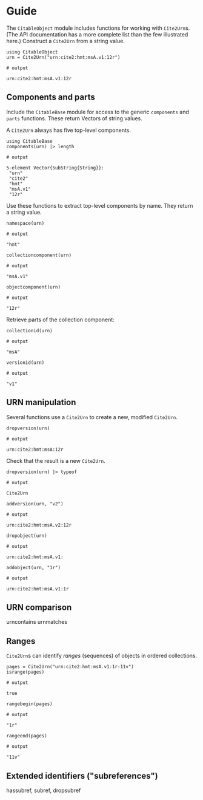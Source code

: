# Guide

The `CitableObject` module includes functions for working with `Cite2Urn`s.  (The API documentation has a more complete list than the few illustrated here.) Construct a `Cite2Urn` from a string value.

```jldoctest urn
using CitableObject
urn = Cite2Urn("urn:cite2:hmt:msA.v1:12r")

# output

urn:cite2:hmt:msA.v1:12r
```

## Components and parts

Include the `CitableBase` module for access to the generic `components` and `parts` functions.  These return Vectors of string values.


A `Cite2Urn` always has five top-level components.

```
using CitableBase
components(urn) |> length

# output

5-element Vector{SubString{String}}:
 "urn"
 "cite2"
 "hmt"
 "msA.v1"
 "12r"
```

Use these functions to extract top-level components by name.  They return a string value.

```jldoctest urn
namespace(urn)

# output

"hmt"
```


```jldoctest urn
collectioncomponent(urn)

# output

"msA.v1"
```

```jldoctest urn
objectcomponent(urn)

# output

"12r"
```

Retrieve parts of the collection component:



```jldoctest urn
collectionid(urn)

# output

"msA"
```

```jldoctest urn
versionid(urn)

# output

"v1"
```

## URN manipulation

Several functions use a `Cite2Urn` to create a new, modified `Cite2Urn`.


```jldoctest urn
dropversion(urn)

# output

urn:cite2:hmt:msA:12r
```

Check that the result is a new `Cite2Urn`.

```jldoctest urn
dropversion(urn) |> typeof

# output

Cite2Urn
```



```jldoctest urn
addversion(urn, "v2")

# output

urn:cite2:hmt:msA.v2:12r
```



```jldoctest urn
dropobject(urn)

# output

urn:cite2:hmt:msA.v1:
```

```jldoctest urn
addobject(urn, "1r")

# output

urn:cite2:hmt:msA.v1:1r
```





## URN comparison

urncontains
urnmatches


## Ranges

`Cite2Urn`s can identify *ranges* (sequences) of objects in ordered collections.


```jldoctest urn
pages = Cite2Urn("urn:cite2:hmt:msA.v1:1r-11v")
isrange(pages)

# output

true
```


```jldoctest urn
rangebegin(pages)

# output

"1r"
```


```jldoctest urn
rangeend(pages)

# output

"11v"
```


## Extended identifiers ("subreferences")

hassubref, subref, dropsubref